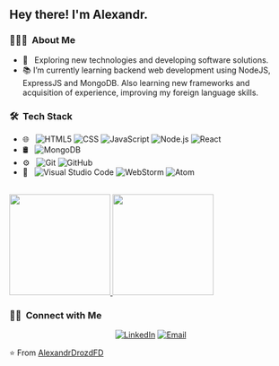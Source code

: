 <!-- <img src="https://raw.githubusercontent.com/AVS1508/AVS1508/master/assets/Aditya%20Vikram%20Singh%20Banner.png"> -->

<h2> Hey there! I'm Alexandr.</h2>

<h3> 👨🏻‍💻 &nbsp;About Me </h3>

- 🤔 &nbsp; Exploring new technologies and developing software solutions.
- 📚 I’m currently learning  backend web development using NodeJS, ExpressJS and MongoDB. Also learning new frameworks and acquisition of experience, improving my foreign language skills.



<h3> 🛠 &nbsp;Tech Stack</h3>

- 🌐 &nbsp;
  ![HTML5](https://img.shields.io/badge/-HTML5-333333?style=flat&logo=HTML5)
  ![CSS](https://img.shields.io/badge/-CSS-333333?style=flat&logo=CSS3&logoColor=1572B6)
  ![JavaScript](https://img.shields.io/badge/-JavaScript-333333?style=flat&logo=javascript)
  ![Node.js](https://img.shields.io/badge/-Node.js-333333?style=flat&logo=node.js)
  ![React](https://img.shields.io/badge/-React-333333?style=flat&logo=react)
- 🛢 &nbsp;
  ![MongoDB](https://img.shields.io/badge/-MongoDB-333333?style=flat&logo=mongodb)
- ⚙️ &nbsp;
  ![Git](https://img.shields.io/badge/-Git-333333?style=flat&logo=git)
  ![GitHub](https://img.shields.io/badge/-GitHub-333333?style=flat&logo=github)
- 🔧 &nbsp;
  ![Visual Studio Code](https://img.shields.io/badge/-Visual%20Studio%20Code-333333?style=flat&logo=visual-studio-code&logoColor=007ACC)
  ![WebStorm](https://img.shields.io/badge/-WebStorm-333333?style=flat&logo=webstorm)
  ![Atom](https://img.shields.io/badge/-Atom-333333?style=flat&logo=atom-ide&logoColor=2C2255)

<br/>

<a href="https://github.com/AlexandrDrozdFD">
  <img height="180em" src="https://github-readme-stats.vercel.app/api?username=AlexandrDrozdFD&theme=buefy&show_icons=true" />
  <img height="180em" src="https://github-readme-stats.vercel.app/api/top-langs/?username=AlexandrDrozdFD&theme=buefy&layout=compact" />
</a>

<br/>

<h3> 🤝🏻 &nbsp;Connect with Me </h3>

<p align="center">
<a href="https://www.linkedin.com/in/alexander-drozd-2748b31a8/"><img alt="LinkedIn" src="https://img.shields.io/badge/LinkedIn-Alexandr%20Drozd%20-blue?style=flat-square&logo=linkedin"></a>
<a href="mailto:alex.drozd.fd@gmail.com"><img alt="Email" src="https://img.shields.io/badge/Email-alex.drozd.fd@gmail.com-blue?style=flat-square&logo=gmail"></a>
</p>

⭐️ From [AlexandrDrozdFD](https://github.com/AlexandrDrozdFD)
